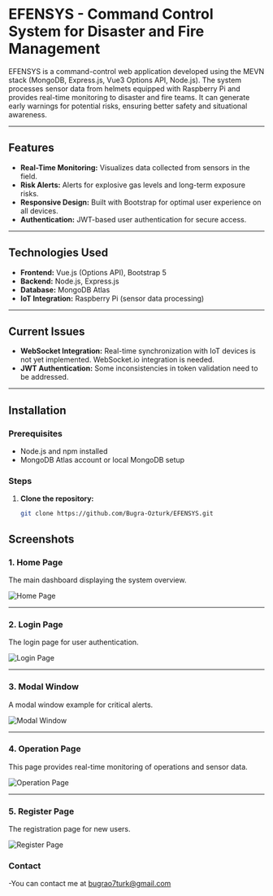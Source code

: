 # EFENSYS - Command Control System for Disaster and Fire Management

EFENSYS is a command-control web application developed using the MEVN stack (MongoDB, Express.js, Vue3 Options API, Node.js). The system processes sensor data from helmets equipped with Raspberry Pi and provides real-time monitoring to disaster and fire teams. It can generate early warnings for potential risks, ensuring better safety and situational awareness.

---

## Features
- **Real-Time Monitoring:** Visualizes data collected from sensors in the field.
- **Risk Alerts:** Alerts for explosive gas levels and long-term exposure risks.
- **Responsive Design:** Built with Bootstrap for optimal user experience on all devices.
- **Authentication:** JWT-based user authentication for secure access.

---

## Technologies Used
- **Frontend:** Vue.js (Options API), Bootstrap 5
- **Backend:** Node.js, Express.js
- **Database:** MongoDB Atlas
- **IoT Integration:** Raspberry Pi (sensor data processing)

---

## Current Issues
- **WebSocket Integration:** Real-time synchronization with IoT devices is not yet implemented. WebSocket.io integration is needed.
- **JWT Authentication:** Some inconsistencies in token validation need to be addressed.

---

## Installation

### Prerequisites
- Node.js and npm installed
- MongoDB Atlas account or local MongoDB setup

### Steps
1. **Clone the repository:**
   ```bash
   git clone https://github.com/Bugra-Ozturk/EFENSYS.git

## Screenshots

### 1. Home Page
The main dashboard displaying the system overview.

![Home Page](./assets/home.png)

---

### 2. Login Page
The login page for user authentication.

![Login Page](./assets/login.png)

---

### 3. Modal Window
A modal window example for critical alerts.

![Modal Window](./assets/modal.png)

---

### 4. Operation Page
This page provides real-time monitoring of operations and sensor data.

![Operation Page](./assets/operation.png)

---

### 5. Register Page
The registration page for new users.

![Register Page](./assets/register.png)

### Contact 
-You can contact me at bugrao7turk@gmail.com 
